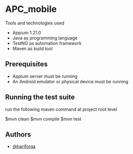 
# APC_mobile

Tools and technologies used
- Appium 1.21.0
- Java as programming language
- TestNG as automation framework
- Maven as build tool


## Prerequisites
- Appium server must be running
- An Android emulator or physical device must be running


## Running the test suite
run the following maven command at project root level

$mvn clean
$mvn compile
$mvn test

## Authors

- [@harjforqa](https://github.com/harjforqa/APC_mobile)


